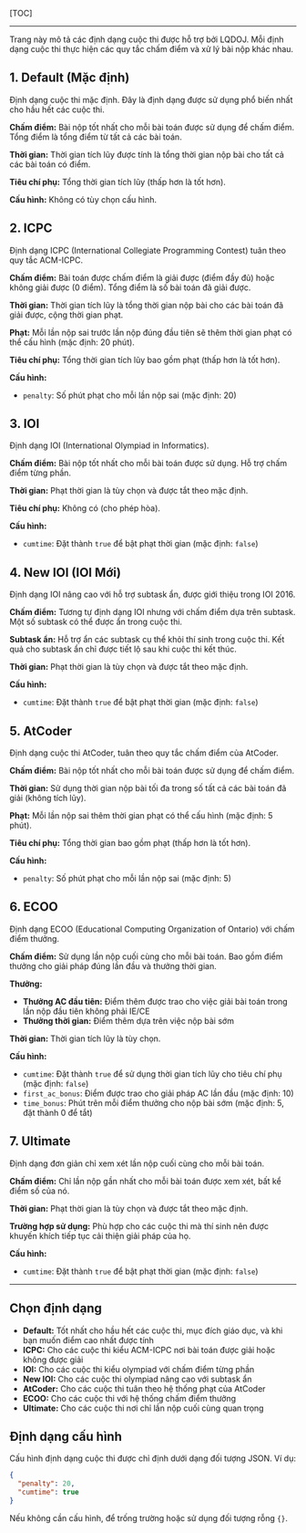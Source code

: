 [TOC]

---

Trang này mô tả các định dạng cuộc thi được hỗ trợ bởi LQDOJ. Mỗi định dạng cuộc thi thực hiện các quy tắc chấm điểm và xử lý bài nộp khác nhau.

## 1. Default (Mặc định)

Định dạng cuộc thi mặc định. Đây là định dạng được sử dụng phổ biến nhất cho hầu hết các cuộc thi.

**Chấm điểm:** Bài nộp tốt nhất cho mỗi bài toán được sử dụng để chấm điểm. Tổng điểm là tổng điểm từ tất cả các bài toán.

**Thời gian:** Thời gian tích lũy được tính là tổng thời gian nộp bài cho tất cả các bài toán có điểm.

**Tiêu chí phụ:** Tổng thời gian tích lũy (thấp hơn là tốt hơn).

**Cấu hình:** Không có tùy chọn cấu hình.

## 2. ICPC

Định dạng ICPC (International Collegiate Programming Contest) tuân theo quy tắc ACM-ICPC.

**Chấm điểm:** Bài toán được chấm điểm là giải được (điểm đầy đủ) hoặc không giải được (0 điểm). Tổng điểm là số bài toán đã giải được.

**Thời gian:** Thời gian tích lũy là tổng thời gian nộp bài cho các bài toán đã giải được, cộng thời gian phạt.

**Phạt:** Mỗi lần nộp sai trước lần nộp đúng đầu tiên sẽ thêm thời gian phạt có thể cấu hình (mặc định: 20 phút).

**Tiêu chí phụ:** Tổng thời gian tích lũy bao gồm phạt (thấp hơn là tốt hơn).

**Cấu hình:**
- `penalty`: Số phút phạt cho mỗi lần nộp sai (mặc định: 20)

## 3. IOI

Định dạng IOI (International Olympiad in Informatics).

**Chấm điểm:** Bài nộp tốt nhất cho mỗi bài toán được sử dụng. Hỗ trợ chấm điểm từng phần.

**Thời gian:** Phạt thời gian là tùy chọn và được tắt theo mặc định.

**Tiêu chí phụ:** Không có (cho phép hòa).

**Cấu hình:**
- `cumtime`: Đặt thành `true` để bật phạt thời gian (mặc định: `false`)

## 4. New IOI (IOI Mới)

Định dạng IOI nâng cao với hỗ trợ subtask ẩn, được giới thiệu trong IOI 2016.

**Chấm điểm:** Tương tự định dạng IOI nhưng với chấm điểm dựa trên subtask. Một số subtask có thể được ẩn trong cuộc thi.

**Subtask ẩn:** Hỗ trợ ẩn các subtask cụ thể khỏi thí sinh trong cuộc thi. Kết quả cho subtask ẩn chỉ được tiết lộ sau khi cuộc thi kết thúc.

**Thời gian:** Phạt thời gian là tùy chọn và được tắt theo mặc định.

**Cấu hình:**
- `cumtime`: Đặt thành `true` để bật phạt thời gian (mặc định: `false`)

## 5. AtCoder

Định dạng cuộc thi AtCoder, tuân theo quy tắc chấm điểm của AtCoder.

**Chấm điểm:** Bài nộp tốt nhất cho mỗi bài toán được sử dụng để chấm điểm.

**Thời gian:** Sử dụng thời gian nộp bài tối đa trong số tất cả các bài toán đã giải (không tích lũy).

**Phạt:** Mỗi lần nộp sai thêm thời gian phạt có thể cấu hình (mặc định: 5 phút).

**Tiêu chí phụ:** Tổng thời gian bao gồm phạt (thấp hơn là tốt hơn).

**Cấu hình:**
- `penalty`: Số phút phạt cho mỗi lần nộp sai (mặc định: 5)

## 6. ECOO

Định dạng ECOO (Educational Computing Organization of Ontario) với chấm điểm thưởng.

**Chấm điểm:** Sử dụng lần nộp cuối cùng cho mỗi bài toán. Bao gồm điểm thưởng cho giải pháp đúng lần đầu và thưởng thời gian.

**Thưởng:**
- **Thưởng AC đầu tiên:** Điểm thêm được trao cho việc giải bài toán trong lần nộp đầu tiên không phải IE/CE
- **Thưởng thời gian:** Điểm thêm dựa trên việc nộp bài sớm

**Thời gian:** Thời gian tích lũy là tùy chọn.

**Cấu hình:**
- `cumtime`: Đặt thành `true` để sử dụng thời gian tích lũy cho tiêu chí phụ (mặc định: `false`)
- `first_ac_bonus`: Điểm được trao cho giải pháp AC lần đầu (mặc định: 10)
- `time_bonus`: Phút trên mỗi điểm thưởng cho nộp bài sớm (mặc định: 5, đặt thành 0 để tắt)

## 7. Ultimate

Định dạng đơn giản chỉ xem xét lần nộp cuối cùng cho mỗi bài toán.

**Chấm điểm:** Chỉ lần nộp gần nhất cho mỗi bài toán được xem xét, bất kể điểm số của nó.

**Thời gian:** Phạt thời gian là tùy chọn và được tắt theo mặc định.

**Trường hợp sử dụng:** Phù hợp cho các cuộc thi mà thí sinh nên được khuyến khích tiếp tục cải thiện giải pháp của họ.

**Cấu hình:**
- `cumtime`: Đặt thành `true` để bật phạt thời gian (mặc định: `false`)

---

## Chọn định dạng

- **Default:** Tốt nhất cho hầu hết các cuộc thi, mục đích giáo dục, và khi bạn muốn điểm cao nhất được tính
- **ICPC:** Cho các cuộc thi kiểu ACM-ICPC nơi bài toán được giải hoặc không được giải
- **IOI:** Cho các cuộc thi kiểu olympiad với chấm điểm từng phần
- **New IOI:** Cho các cuộc thi olympiad nâng cao với subtask ẩn
- **AtCoder:** Cho các cuộc thi tuân theo hệ thống phạt của AtCoder
- **ECOO:** Cho các cuộc thi với hệ thống chấm điểm thưởng
- **Ultimate:** Cho các cuộc thi nơi chỉ lần nộp cuối cùng quan trọng

## Định dạng cấu hình

Cấu hình định dạng cuộc thi được chỉ định dưới dạng đối tượng JSON. Ví dụ:

```json
{
  "penalty": 20,
  "cumtime": true
}
```

Nếu không cần cấu hình, để trống trường hoặc sử dụng đối tượng rỗng `{}`.
